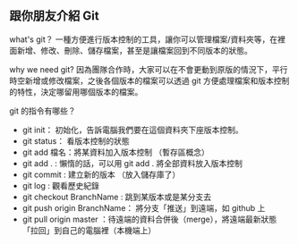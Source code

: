 ## 跟你朋友介紹 Git

what's git？
一種方便進行版本控制的工具，讓你可以管理檔案/資料夾等，在裡面新增、修改、刪除、儲存檔案，甚至是讓檔案回到不同版本的狀態。

why we need git?
因為團隊合作時，大家可以在不會更動到原版的情況下，平行時空新增或修改檔案，之後各個版本的檔案可以透過 git 方便處理檔案和版本控制的特性，決定哪留用哪個版本的檔案。

git 的指令有哪些？
- git init： 初始化，告訴電腦我們要在這個資料夾下座版本控制。
- git status： 看版本控制的狀態
- git add 檔名：將某資料加入版本控制 （暫存區概念）
- git add . : 懶惰的話，可以用 git add . 將全部資料放入版本控制
- git commit : 建立新的版本 （放入儲存庫了）
- git log : 觀看歷史紀錄
- git checkout BranchName : 跳到某版本或是某分支去
- git push origin BranchName： 將分支「推送」到遠端，如 github 上
- git pull origin master ：待遠端的資料合併後（merge），將遠端最新狀態「拉回」到自己的電腦裡（本機端上）

